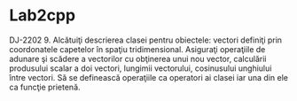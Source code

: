 # Lab2cpp
DJ-2202
9. Alcătuiţi descrierea clasei pentru obiectele: vectori definiţi prin coordonatele capetelor în spaţiu tridimensional. Asiguraţi operaţiile de adunare şi scădere a vectorilor cu obţinerea unui nou vector, calculării produsului scalar a doi vectori, lungimii vectorului, cosinusului unghiului între vectori. Să se definească operaţiile ca operatori ai clasei iar una din ele ca funcţie prietenă.
